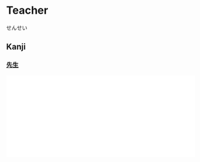 # Teacher
せんせい
## Kanji
### [先](Kanji/kanji-dict/先.md)[生](Kanji/kanji-dict/生.md)

![sensei](Vocabulary/pitch-accents/sensei.png)